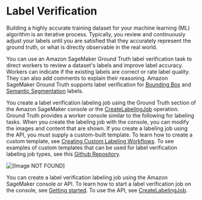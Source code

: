 # Label Verification<a name="sms-label-verification"></a>

Building a highly accurate training dataset for your machine learning \(ML\) algorithm is an iterative process\. Typically, you review and continuously adjust your labels until you are satisfied that they accurately represent the ground truth, or what is directly observable in the real world\. 

You can use an Amazon SageMaker Ground Truth label verification task to direct workers to review a dataset's labels and improve label accuracy\. Workers can indicate if the existing labels are correct or rate label quality\. They can also add comments to explain their reasoning\. Amazon SageMaker Ground Truth supports label verification for [Bounding Box](sms-bounding-box.md) and [Semantic Segmentation](sms-semantic-segmentation.md) labels\. 

You create a label verification labeling job using the Ground Truth section of the Amazon SageMaker console or the [CreateLabelingJob](https://docs.aws.amazon.com/sagemaker/latest/APIReference/API_CreateLabelingJob.html) operation\. Ground Truth provides a worker console similar to the following for labeling tasks\. When you create the labeling job with the console, you can modify the images and content that are shown\. If you create a labeling job using the API, you must supply a custom\-built template\. To learn how to create a custom template, see [Creating Custom Labeling Workflows](sms-custom-templates.md)\. To see examples of custom templates that can be used for label verification labeling job types, see this [Github Repository](https://github.com/aws-samples/amazon-sagemaker-ground-truth-task-uis/tree/master/images)\. 

![\[Image NOT FOUND\]](http://docs.aws.amazon.com/sagemaker/latest/dg/images/label-verification-example.png)

You can create a label verification labeling job using the Amazon SageMaker console or API\. To learn how to start a label verification job on the console, see [Getting started](sms-getting-started.md)\. To use the API, see [CreateLabelingJob](https://docs.aws.amazon.com/sagemaker/latest/APIReference/API_CreateLabelingJob.html)\.